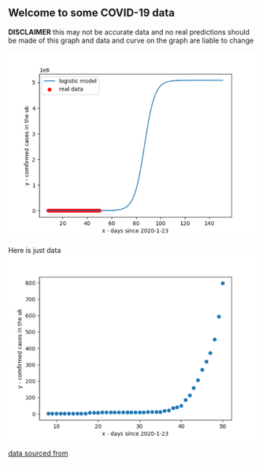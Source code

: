 ## Welcome to some COVID-19 data

**DISCLAIMER** this may not be accurate data and no real predictions should be made of this graph and data and curve on the graph are liable to change

![Current graph](covid.png)

Here is just data
![](covidd.png)


[data sourced from](https://www.arcgis.com/sharing/rest/content/items/e5fd11150d274bebaaf8fe2a7a2bda11/data)
